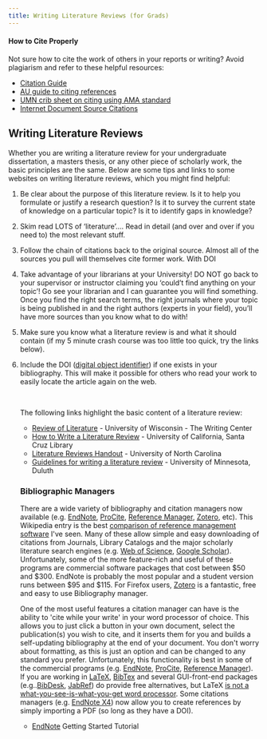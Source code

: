 ```yaml
---
title: Writing Literature Reviews (for Grads)
---
```




#### How to Cite Properly

Not sure how to cite the work of others in your reports or writing? Avoid plagiarism and refer to these helpful resources:

- [Citation Guide](http://www.lawyeringskills.com/sorkin/citguide.html)
- [AU guide to citing references](http://www.inf.aber.ac.uk/subject/ruralsciences/htcr.asp)
- [UMN crib sheet on citing using AMA standard](http://libguides.d.umn.edu/cite/AMA)
- [Internet Document Source Citations](http://www.rockinghamcc.edu/library/citationstyles.pdf)

## Writing Literature Reviews

Whether you are writing a literature review for your undergraduate dissertation, a masters thesis, or any other piece of scholarly work, the basic principles are the same. Below are some tips and links to some websites on writing literature reviews, which you might find helpful:

1. Be clear about the purpose of this literature review. Is it to help you formulate or justify a research question? Is it to survey the current state of knowledge on a particular topic? Is it to identify gaps in knowledge?

2. Skim read LOTS of ‘literature’…. Read in detail (and over and over if you need to) the most relevant stuff.

3. Follow the chain of citations back to the original source. Almost all of the sources you pull will themselves cite former work. With DOI

4. Take advantage of your librarians at your University! DO NOT go back to your supervisor or instructor claiming you ‘could’t find anything on your topic’! Go see your librarian and I can guarantee you will find something. Once you find the right search terms, the right journals where your topic is being published in and the right authors (experts in your field), you’ll have more sources than you know what to do with!

5. Make sure you know what a literature review is and what it should contain (if my 5 minute crash course was too little too quick, try the links below).

6. Include the DOI ([digital object identifier](http://www.doi.org/index.html)) if one exists in your bibliography. This will make it possible for others who read your work to easily locate the article again on the web.

   ​

   The following links highlight the basic content of a literature review:

   - [Review of Literature](http://www.wisc.edu/writing/Handbook/ReviewofLiterature.html) - University of Wisconsin - The Writing Center
   - [How to Write a Literature Review](http://library.ucsc.edu/ref/howto/literaturereview.html) - University of California, Santa Cruz Library
   - [Literature Reviews Handout](http://www.unc.edu/depts/wcweb/handouts/literature_review.html) - University of North Carolina
   - [Guidelines for writing a literature review](http://www.duluth.umn.edu/~hrallis/guides/researching/litreview.html) - University of Minnesota, Duluth

   ### Bibliographic Managers

   There are a wide variety of bibliography and citation managers now available (e.g. [EndNote](http://www.endnote.com/), [ProCite](http://www.procite.com/), [Reference Manager](http://www.refman.com/), [Zotero](http://www.zotero.org/), etc). This Wikipedia entry is the best [comparison of reference management software](http://en.wikipedia.org/wiki/Comparison_of_reference_management_software) I've seen. Many of these allow simple and easy downloading of citations from Journals, Library Catalogs and the major scholarly literature search engines (e.g. [Web of Science](http://wok.mimas.ac.uk/), [Google Scholar](http://scholar.google.com/)). Unfortunately, some of the more feature-rich and useful of these programs are commercial software packages that cost between $50 and $300. EndNote is probably the most popular and a student version runs between $95 and $115. For Firefox users, [Zotero](http://www.zotero.org/) is a fantastic, free and easy to use Bibliography manager. 

   One of the most useful features a citation manager can have is the ability to 'cite while your write' in your word processor of choice. This allows you to just click a button in your own document, select the publication(s) you wish to cite, and it inserts them for you and builds a self-updating bibliography at the end of your document. You don't worry about formatting, as this is just an option and can be changed to any standard you prefer. Unfortunately, this functionality is best in some of the commercial programs (e.g. [EndNote](http://www.endnote.com/), [ProCite](http://www.procite.com/), [Reference Manager](http://www.refman.com/)). If you are working in [LaTeX](http://www.latex-project.org/), [BibTex](http://www.bibtex.org/) and several GUI-front-end packages (e.g..[BibDesk](http://bibdesk.sourceforge.net/), [JabRef](http://jabref.sourceforge.net/)) do provide free alternatives, but LaTeX [is not a what-you-see-is-what-you-get word processor](http://www.latex-project.org/intro.html). Some citations managers (e.g. [EndNote X4](http://libguides.northwestern.edu/content.php?pid=26823&sid=1137795)) now allow you to create references by simply importing a PDF (so long as they have a DOI).

   - [EndNote]({{site.baseurl}}/resources/how-to-guides/use-specific-software/endnote) Getting Started Tutorial